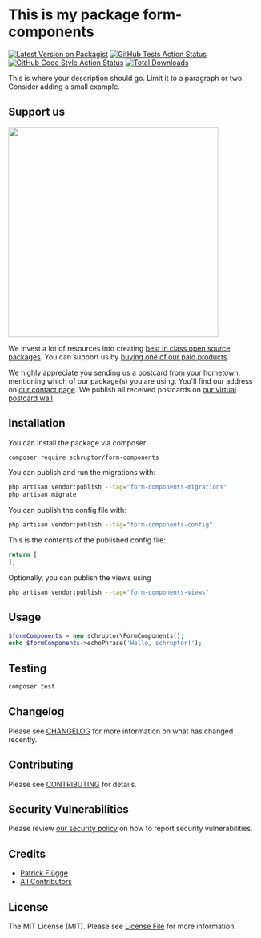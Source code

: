 # This is my package form-components

[![Latest Version on Packagist](https://img.shields.io/packagist/v/schruptor/form-components.svg?style=flat-square)](https://packagist.org/packages/schruptor/form-components)
[![GitHub Tests Action Status](https://img.shields.io/github/actions/workflow/status/schruptor/form-components/run-tests.yml?branch=main&label=tests&style=flat-square)](https://github.com/schruptor/form-components/actions?query=workflow%3Arun-tests+branch%3Amain)
[![GitHub Code Style Action Status](https://img.shields.io/github/actions/workflow/status/schruptor/form-components/fix-php-code-style-issues.yml?branch=main&label=code%20style&style=flat-square)](https://github.com/schruptor/form-components/actions?query=workflow%3A"Fix+PHP+code+style+issues"+branch%3Amain)
[![Total Downloads](https://img.shields.io/packagist/dt/schruptor/form-components.svg?style=flat-square)](https://packagist.org/packages/schruptor/form-components)

This is where your description should go. Limit it to a paragraph or two. Consider adding a small example.

## Support us

[<img src="https://github-ads.s3.eu-central-1.amazonaws.com/form-components.jpg?t=1" width="419px" />](https://spatie.be/github-ad-click/form-components)

We invest a lot of resources into creating [best in class open source packages](https://spatie.be/open-source). You can support us by [buying one of our paid products](https://spatie.be/open-source/support-us).

We highly appreciate you sending us a postcard from your hometown, mentioning which of our package(s) you are using. You'll find our address on [our contact page](https://spatie.be/about-us). We publish all received postcards on [our virtual postcard wall](https://spatie.be/open-source/postcards).

## Installation

You can install the package via composer:

```bash
composer require schruptor/form-components
```

You can publish and run the migrations with:

```bash
php artisan vendor:publish --tag="form-components-migrations"
php artisan migrate
```

You can publish the config file with:

```bash
php artisan vendor:publish --tag="form-components-config"
```

This is the contents of the published config file:

```php
return [
];
```

Optionally, you can publish the views using

```bash
php artisan vendor:publish --tag="form-components-views"
```

## Usage

```php
$formComponents = new schruptor\FormComponents();
echo $formComponents->echoPhrase('Hello, schruptor!');
```

## Testing

```bash
composer test
```

## Changelog

Please see [CHANGELOG](CHANGELOG.md) for more information on what has changed recently.

## Contributing

Please see [CONTRIBUTING](CONTRIBUTING.md) for details.

## Security Vulnerabilities

Please review [our security policy](../../security/policy) on how to report security vulnerabilities.

## Credits

- [Patrick Flügge](https://github.com/schruptor)
- [All Contributors](../../contributors)

## License

The MIT License (MIT). Please see [License File](LICENSE.md) for more information.
